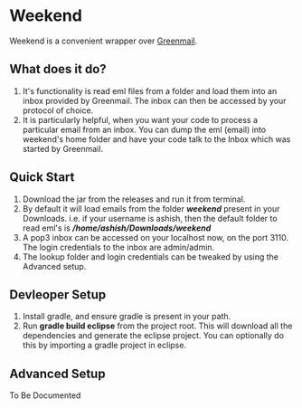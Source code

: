 # Weekend
Weekend is a convenient wrapper over [Greenmail](https://github.com/greenmail-mail-test/greenmail). 

## What does it do?
1. It's functionality is read eml files from a folder and load them into an inbox provided by Greenmail. The inbox can then be accessed by your protocol of choice.
2. It is particularly helpful, when you want your code to process a particular email from an inbox. You can dump the eml (email) into weekend's home folder and have your code talk to the Inbox which was started by Greenmail.

## Quick Start
1. Download the jar from the releases and run it from terminal.
2. By default it will load emails from the folder ***weekend*** present in your Downloads. i.e. if your username is ashish, then the default folder to read eml's is ***/home/ashish/Downloads/weekend***
3. A pop3 inbox can be accessed on your localhost now, on the port 3110. The login credentials to the inbox are admin/admin.
4. The lookup folder and login credentials can be tweaked by using the Advanced setup.

## Devleoper Setup
1. Install gradle, and ensure gradle is present in your path.
2. Run **gradle build eclipse** from the project root. This will download all the dependencies and generate the eclipse project. You can optionally do this by importing a gradle project in eclipse.

## Advanced Setup
To Be Documented

